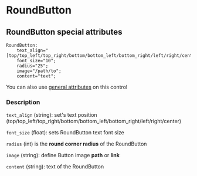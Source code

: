 # RoundButton

## RoundButton special attributes
    RoundButton:
        text_align="[top/top_left/top_right/bottom/bottom_left/bottom_right/left/right/center]";
        font_size="10";
        radius="25";
	    image="/path/to";
	    content="text";

You can also use [general attributes](GeneralAttributes.md) on this control

### Description
`text_align` (string): set's text position (top/top_left/top_right/bottom/bottom_left/bottom_right/left/right/center)

`font_size` (float): sets RoundButton text font size

`radius` (int) is the **round corner radius** of the RoundButton 

`image` (string): define Button image **path** or **link**

`content` (string): text of the RoundButton
